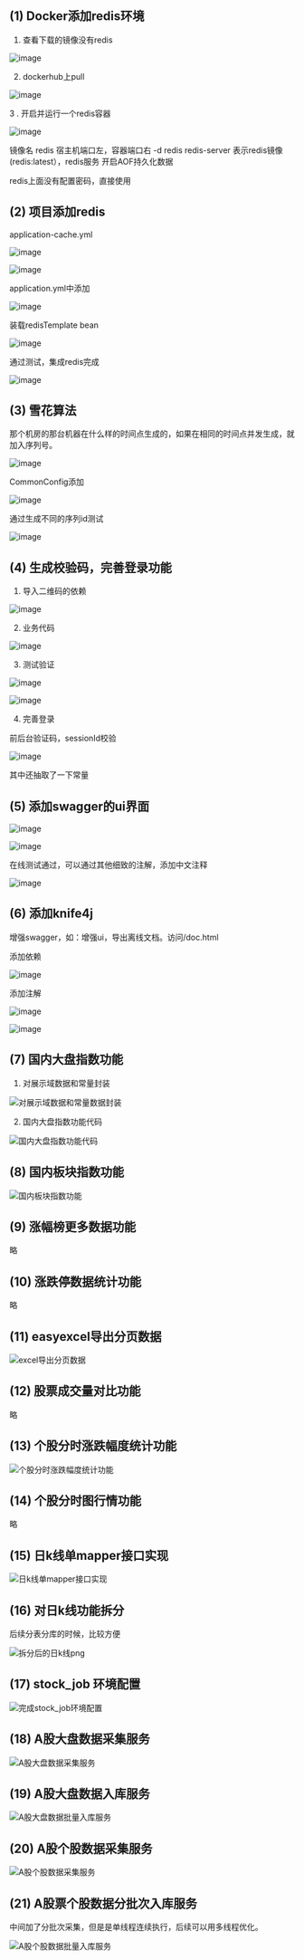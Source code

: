 ## (1) Docker添加redis环境
1. 查看下载的镜像没有redis

![image](https://github.com/Jingweiw99/my_stock/assets/101159761/6086708e-f4ab-4f72-a3f2-6f373d69b31d)

2. dockerhub上pull

![image](https://github.com/Jingweiw99/my_stock/assets/101159761/d08dfe9f-8770-4a2c-9aa1-128c1366620e)

3 . 开启并运行一个redis容器

![image](https://github.com/Jingweiw99/my_stock/assets/101159761/29734606-cf23-4946-b56d-3a62e1c4a7d2)

镜像名 redis
宿主机端口左，容器端口右
-d redis redis-server  表示redis镜像(redis:latest），redis服务
开启AOF持久化数据

redis上面没有配置密码，直接使用

## (2) 项目添加redis
application-cache.yml

![image](https://github.com/Jingweiw99/my_stock/assets/101159761/be031062-5370-4867-9bc0-ddab5c0d09ac)


![image](https://github.com/Jingweiw99/my_stock/assets/101159761/3e3dfc6f-801c-4566-adb5-f5541be8131c)

application.yml中添加


![image](https://github.com/Jingweiw99/my_stock/assets/101159761/88cfcf1b-622e-4d32-a5a1-f8e88339921f)

装载redisTemplate bean

![image](https://github.com/Jingweiw99/my_stock/assets/101159761/9a7c623d-3f3f-47e7-affd-0932c3111dea)

通过测试，集成redis完成

![image](https://github.com/Jingweiw99/my_stock/assets/101159761/efb08f0d-fdbd-4fad-909d-333275e48ff3)

## (3) 雪花算法
那个机房的那台机器在什么样的时间点生成的，如果在相同的时间点并发生成，就加入序列号。

![image](https://github.com/Jingweiw99/my_stock/assets/101159761/f9549562-4e02-495d-8829-a831a1e5e457)

CommonConfig添加

![image](https://github.com/Jingweiw99/my_stock/assets/101159761/61e31a86-8893-4e4e-b824-71288180c32e)

通过生成不同的序列id测试

![image](https://github.com/Jingweiw99/my_stock/assets/101159761/b391e898-ebc8-4ece-b8c5-2adcd3992563)


## (4) 生成校验码，完善登录功能
1. 导入二维码的依赖

![image](https://github.com/Jingweiw99/my_stock/assets/101159761/a3bfc3e2-fe07-4584-9282-a1ddbb6ef869)

2. 业务代码

![image](https://github.com/Jingweiw99/my_stock/assets/101159761/e12ef83d-0fcd-4e8c-8ce6-d19ae7305a7f)

3. 测试验证

![image](https://github.com/Jingweiw99/my_stock/assets/101159761/848085fa-8adc-40ee-bfbe-40e1d8cddac7)

![image](https://github.com/Jingweiw99/my_stock/assets/101159761/bee4e3aa-45fb-4add-abe3-0a4e82de456c)

4. 完善登录

前后台验证码，sessionId校验

![image](https://github.com/Jingweiw99/my_stock/assets/101159761/294f9a6c-6c5b-46e4-ae5c-20f7021ae63d)

其中还抽取了一下常量

## (5) 添加swagger的ui界面
![image](https://github.com/Jingweiw99/my_stock/assets/101159761/8a7da454-bc47-4554-9e4f-9f922f864617)


![image](https://github.com/Jingweiw99/my_stock/assets/101159761/c93504e8-2c7e-4c97-a372-75537cffbc32)

在线测试通过，可以通过其他细致的注解，添加中文注释

![image](https://github.com/Jingweiw99/my_stock/assets/101159761/c8ed2d6c-f160-49ff-ade8-e18d25762ca7)


## (6) 添加knife4j
增强swagger，如：增强ui，导出离线文档。访问/doc.html

添加依赖

![image](https://github.com/Jingweiw99/my_stock/assets/101159761/18604ec6-f00a-48f2-a86d-9eeec514860e)


添加注解

![image](https://github.com/Jingweiw99/my_stock/assets/101159761/4e0c2dc9-6307-44c3-aab0-6cd6b0db28dd)


![image](https://github.com/Jingweiw99/my_stock/assets/101159761/b195f7be-f403-4027-b2e7-3a7d3717ac60)


## (7) 国内大盘指数功能
1. 对展示域数据和常量封装

![对展示域数据和常量数据封装](https://github.com/Jingweiw99/my_stock/assets/101159761/1a6cac1e-5a78-4681-af21-4ad6316d493c)

2. 国内大盘指数功能代码

![国内大盘指数功能代码](https://github.com/Jingweiw99/my_stock/assets/101159761/c839d270-2e72-4674-a5ca-6648bb12130a)

## (8) 国内板块指数功能

![国内板块指数功能](https://github.com/Jingweiw99/my_stock/assets/101159761/1539773b-95a8-4f30-9906-6cbf9ed173f5)

## (9) 涨幅榜更多数据功能

略

## (10) 涨跌停数据统计功能

略

## (11) easyexcel导出分页数据

![excel导出分页数据](https://github.com/Jingweiw99/my_stock/assets/101159761/f2e6a90e-8b46-4575-be8d-fc4c7cecae3d)


## (12) 股票成交量对比功能

略

## (13) 个股分时涨跌幅度统计功能

![个股分时涨跌幅度统计功能](https://github.com/Jingweiw99/my_stock/assets/101159761/a65be228-705f-4af9-90ce-d24b0900e14a)


## (14) 个股分时图行情功能

略

## (15) 日k线单mapper接口实现

![日k线单mapper接口实现](https://github.com/Jingweiw99/my_stock/assets/101159761/08c4f287-b60e-4cbe-9a20-a4f2bc92f1cb)

## (16) 对日k线功能拆分

后续分表分库的时候，比较方便

![拆分后的日k线png](https://github.com/Jingweiw99/my_stock/assets/101159761/ab6d47af-7802-4875-89fd-e09755d2bf30)


## (17) stock_job 环境配置

![完成stock_job环境配置](https://github.com/Jingweiw99/my_stock/assets/101159761/46fa801b-406b-44b7-b041-e2d8231fdfd2)

 
## (18) A股大盘数据采集服务

![A股大盘数据采集服务](https://github.com/Jingweiw99/my_stock/assets/101159761/1fe8ff48-0fe5-4956-9d31-eb91e50a7d13)

## (19) A股大盘数据入库服务

![A股大盘数据批量入库服务](https://github.com/Jingweiw99/my_stock/assets/101159761/6631d698-16e6-4815-97e8-615294b00b03)

## (20) A股个股数据采集服务

![A股个股数据采集服务](https://github.com/Jingweiw99/my_stock/assets/101159761/8019b74a-7979-4f07-b1ac-fa1009284f77)

## (21) A股票个股数据分批次入库服务
中间加了分批次采集，但是是单线程连续执行，后续可以用多线程优化。

![A股个股数据批量入库服务](https://github.com/Jingweiw99/my_stock/assets/101159761/32560f24-d019-4234-9cbc-34ce9b0110ac)


































